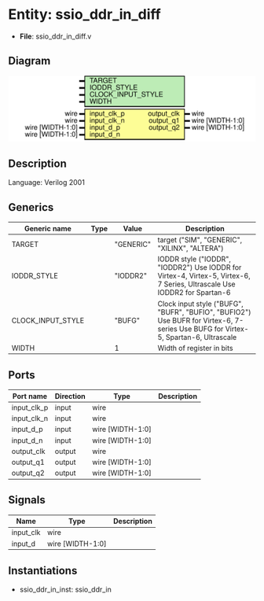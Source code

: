 # Entity: ssio_ddr_in_diff

- **File**: ssio_ddr_in_diff.v
## Diagram

![Diagram](ssio_ddr_in_diff.svg "Diagram")
## Description


 Language: Verilog 2001


## Generics

| Generic name      | Type | Value     | Description                                                                                                                            |
| ----------------- | ---- | --------- | -------------------------------------------------------------------------------------------------------------------------------------- |
| TARGET            |      | "GENERIC" |  target ("SIM", "GENERIC", "XILINX", "ALTERA")                                                                                         |
| IODDR_STYLE       |      | "IODDR2"  |  IODDR style ("IODDR", "IODDR2")  Use IODDR for Virtex-4, Virtex-5, Virtex-6, 7 Series, Ultrascale  Use IODDR2 for Spartan-6           |
| CLOCK_INPUT_STYLE |      | "BUFG"    |  Clock input style ("BUFG", "BUFR", "BUFIO", "BUFIO2")  Use BUFR for Virtex-6, 7-series  Use BUFG for Virtex-5, Spartan-6, Ultrascale  |
| WIDTH             |      | 1         |  Width of register in bits                                                                                                             |
## Ports

| Port name   | Direction | Type             | Description |
| ----------- | --------- | ---------------- | ----------- |
| input_clk_p | input     | wire             |             |
| input_clk_n | input     | wire             |             |
| input_d_p   | input     | wire [WIDTH-1:0] |             |
| input_d_n   | input     | wire [WIDTH-1:0] |             |
| output_clk  | output    | wire             |             |
| output_q1   | output    | wire [WIDTH-1:0] |             |
| output_q2   | output    | wire [WIDTH-1:0] |             |
## Signals

| Name      | Type             | Description |
| --------- | ---------------- | ----------- |
| input_clk | wire             |             |
| input_d   | wire [WIDTH-1:0] |             |
## Instantiations

- ssio_ddr_in_inst: ssio_ddr_in
